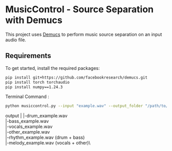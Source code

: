 # MusicControl - Source Separation with Demucs

This project uses [Demucs](https://github.com/facebookresearch/demucs) to perform music source separation on an input audio file.

## Requirements

To get started, install the required packages:

```bash
pip install git+https://github.com/facebookresearch/demucs.git
pip install torch torchaudio
pip install numpy==1.24.3
```

Terminal Command :
```bash
python musiccontrol.py --input "example.wav" --output_folder "/path/to/output"
```


output
|
|-drum_example.wav\
|-bass_example.wav\
|-vocals_example.wav\
|-other_example.wav\
|-rhythm_example.wav (drum + bass)\
|-melody_example.wav (vocals + other)\
